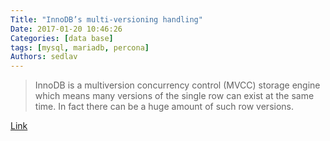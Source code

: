```yaml
---
Title: "InnoDB’s multi-versioning handling"
Date: 2017-01-20 10:46:26
Categories: [data base]
tags: [mysql, mariadb, percona]
Authors: sedlav
---
```


> InnoDB is a multiversion concurrency control (MVCC) storage engine which means many versions of the single row can exist at the same time. In fact there can be a huge amount of such row versions.

[Link](http://www.percona.com/blog/2014/12/17/innodbs-multi-versioning-handling-can-be-achilles-heel/)

